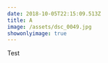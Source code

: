 ```yaml
---
date: 2018-10-05T22:15:09.513Z
title: A
image: /assets/dsc_0049.jpg
showonlyimage: true
---
```

Test
